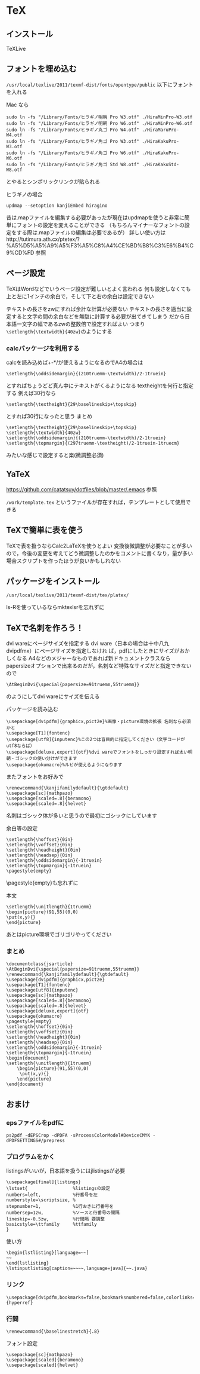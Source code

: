 # TeX

## インストール

TeXLive


## フォントを埋め込む
`/usr/local/texlive/2011/texmf-dist/fonts/opentype/public` 以下にフォントを入れる

Mac なら

    sudo ln -fs "/Library/Fonts/ヒラギノ明朝 Pro W3.otf" ./HiraMinPro-W3.otf
    sudo ln -fs "/Library/Fonts/ヒラギノ明朝 Pro W6.otf" ./HiraMinPro-W6.otf
    sudo ln -fs "/Library/Fonts/ヒラギノ丸ゴ Pro W4.otf" ./HiraMaruPro-W4.otf
    sudo ln -fs "/Library/Fonts/ヒラギノ角ゴ Pro W3.otf" ./HiraKakuPro-W3.otf
    sudo ln -fs "/Library/Fonts/ヒラギノ角ゴ Pro W6.otf" ./HiraKakuPro-W6.otf
    sudo ln -fs "/Library/Fonts/ヒラギノ角ゴ Std W8.otf" ./HiraKakuStd-W8.otf

とやるとシンボリックリンクが貼られる

ヒラギノの場合

    updmap --setoption kanjiEmbed hiragino

昔は.mapファイルを編集する必要があったが現在はupdmapを使うと非常に簡単にフォントの設定を変えることができる
（もちろんマイナーなフォントの設定をする際は.mapファイルの編集は必要であるが） 詳しい使い方はhttp://tutimura.ath.cx/ptetex/?%A5%D5%A5%A9%A5%F3%A5%C8%A4%CE%BD%B8%C3%E6%B4%C9%CD%FD 参照

## ページ設定

TeXはWordなどでいうページ設定が難しいとよく言われる
何も設定しなくても上と左に1インチの余白で，そして下と右の余白は設定できない

テキストの長さをzwにすれば余計な計算が必要ない
テキストの長さを適当に設定すると文字の間の余白などを無駄に計算する必要が出てきてしまう
だから日本語一文字の幅であるzwの整数倍で設定すればよい
つまり`\setlength{\textwidth}{40zw}`のようにする

### calcパッケージを利用する
calcを読み込めば+-*/が使えるようになるのでA4の場合は

    \setlength{\oddsidemargin}{(210truemm-\textwidth)/2-1truein}

とすればちょうどど真ん中にテキストがくるようになる textheightを何行と指定する
例えば30行なら

    \setlength{\textheight}{29\baselineskip+\topskip}

とすれば30行になったと思う
まとめ

    \setlength{\textheight}{29\baselineskip+\topskip}
    \setlength{\textwidth}{40zw}
    \setlength{\oddsidemargin}{(210truemm-\textwidth)/2-1truein}
    \setlength{\topmargin}{(297truemm-\textheight)/2-1truein-1truecm}

みたいな感じで設定すると楽(微調整必須)

## YaTeX

https://github.com/catatsuy/dotfiles/blob/master/.emacs 参照

`/work/template.tex` というファイルが存在すれば，テンプレートとして使用できる


## TeXで簡単に表を使う

TeXで表を扱うならCalc2LaTeXを使うとよい 変換後微調整が必要なことが多いので，今後の変更を考えてどう微調整したのかをコメントに書くなり，量が多い場合スクリプトを作ったほうが良いかもしれない


## パッケージをインストール

    /usr/local/texlive/2011/texmf-dist/tex/platex/

ls-Rを使っているならmktexlsrを忘れずに


## TeXで名刺を作ろう！

dvi wareにページサイズを指定する
dvi ware（日本の場合は十中八九dvipdfmx）にページサイズを指定しなけれ ば，pdfにしたときにサイズがおかしくなる A4などのメジャーなものであれば新ドキュメントクラスならpapersizeオプションで出来るのだが，名刺など特殊なサイズだと指定できないので

    \AtBeginDvi{\special{papersize=91truemm,55truemm}}

のようにしてdvi wareにサイズを伝える


パッケージを読み込む

    \usepackage[dvipdfm]{graphicx,pict2e}%画像・picture環境の拡張 名刺なら必須かと
    \usepackage[T1]{fontenc}
    \usepackage[utf8]{inputenc}%この2つは盲目的に指定してください（文字コードがutf8ならば）
    \usepackage[deluxe,expert]{otf}%dvi wareでフォントをしっかり設定すれば太い明朝・ゴシックの使い分けができます
    \usepackage{okumacro}%ルビが使えるようになります

またフォントをお好みで

    \renewcommand{\kanjifamilydefault}{\gtdefault}
    \usepackage[sc]{mathpazo}
    \usepackage[scaled=.8]{beramono}
    \usepackage[scaled=.8]{helvet}

名刺はゴシック体が多いと思うので最初にゴシックにしています

余白等の設定

    \setlength{\hoffset}{0in}
    \setlength{\voffset}{0in}
    \setlength{\headheight}{0in}
    \setlength{\headsep}{0in}
    \setlength{\oddsidemargin}{-1truein}
    \setlength{\topmargin}{-1truein}
    \pagestyle{empty}

\pagestyle{empty}も忘れずに


本文

    \setlength{\unitlength}{1truemm}
    \begin{picture}(91,55)(0,0)
    \put(x,y){}
    \end{picture}

あとはpicture環境でゴリゴリやってください


### まとめ

    \documentclass{jsarticle}
    \AtBeginDvi{\special{papersize=91truemm,55truemm}}
    \renewcommand{\kanjifamilydefault}{\gtdefault}
    \usepackage[dvipdfm]{graphicx,pict2e}
    \usepackage[T1]{fontenc}
    \usepackage[utf8]{inputenc}
    \usepackage[sc]{mathpazo}
    \usepackage[scaled=.8]{beramono}
    \usepackage[scaled=.8]{helvet}
    \usepackage[deluxe,expert]{otf}
    \usepackage{okumacro}
    \pagestyle{empty}
    \setlength{\hoffset}{0in}
    \setlength{\voffset}{0in}
    \setlength{\headheight}{0in}
    \setlength{\headsep}{0in}
    \setlength{\oddsidemargin}{-1truein}
    \setlength{\topmargin}{-1truein}
    \begin{document}
    \setlength{\unitlength}{1truemm}
        \begin{picture}(91,55)(0,0)
         \put(x,y){}
        \end{picture}
    \end{document}


## おまけ

### epsファイルをpdfに

    ps2pdf -dEPSCrop -dPDFA -sProcessColorModel#DeviceCMYK -dPDFSETTINGS#/prepress

### プログラムをかく

listingsがいいが，日本語を扱うにはjlistingsが必要

    \usepackage[final]{listings}
    \lstset{                 %listingsの設定
    numbers=left,            %行番号を左
    numberstyle=\scriptsize, %
    stepnumber=1,            %1行おきに行番号を
    numbersep=1zw,           %ソースと行番号の間隔
    lineskip=-0.5zw,         %行間隔 要調整
    basicstyle=\ttfamily     %ttfamily
    }

使い方

    \begin{lstlisting}[language=~~]
    ~~
    \end{lstlisting}
    \lstinputlisting[caption=~~~~,language=java]{~~.java}

### リンク

    \usepackage[dvipdfm,bookmarks=false,bookmarksnumbered=false,colorlinks=false]{hyperref}

### 行間

    \renewcommand{\baselinestretch}{.8}

フォント設定

    \usepackage[sc]{mathpazo}
    \usepackage[scaled]{beramono}
    \usepackage[scaled]{helvet}
